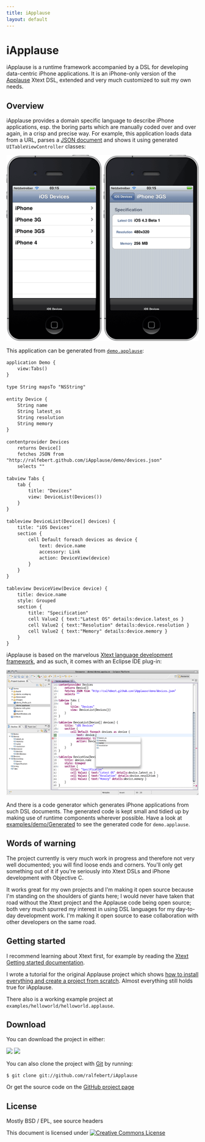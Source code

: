 ```yaml
---
title: iApplause
layout: default
---
```


# iApplause

iApplause is a runtime framework accompanied by a DSL for developing data-centric iPhone applications. It is an iPhone-only version of the [Applause](http://code.google.com/p/applause/) Xtext DSL, extended and very much customized to suit my own needs.

## Overview

iApplause provides a domain specific language to describe iPhone applications, esp. the boring parts which are manually coded over and over again, in a crisp and precise way. For example, this application loads data from a URL, parses a [JSON document](https://github.com/ralfebert/iApplause/blob/gh-pages/demo/devices.json) and shows it using generated `UITableViewController` classes:

![iApplause demo application](demo.png)

This application can be generated from [`demo.applause`](https://github.com/ralfebert/iApplause/blob/master/examples/demo/demo.applause):

	application Demo {
		view:Tabs()
	}

	type String mapsTo "NSString"

	entity Device {
		String name
		String latest_os
		String resolution
		String memory
	}

	contentprovider Devices
		returns Device[]
		fetches JSON from "http://ralfebert.github.com/iApplause/demo/devices.json"
		selects ""

	tabview Tabs {
		tab {
			title: "Devices"
			view: DeviceList(Devices())
		}
	}

	tableview DeviceList(Device[] devices) {
		title: "iOS Devices"
		section {
			cell Default foreach devices as device {
				text: device.name
				accessory: Link
				action: DeviceView(device)
			}
		}
	}

	tableview DeviceView(Device device) {
		title: device.name
		style: Grouped
		section {
			title: "Specification"
			cell Value2 { text:"Latest OS" details:device.latest_os }
			cell Value2 { text:"Resolution" details:device.resolution }
			cell Value2 { text:"Memory" details:device.memory }
		}
	}

iApplause is based on the marvelous [Xtext language development framework](http://www.eclipse.org/Xtext/), and as such, it comes with an Eclipse IDE plug-in:

![iApplause demo application editor](demo_ide.png)

And there is a code generator which generates iPhone applications from such DSL documents. The generated code is kept small and tidied up by making use of runtime components wherever possible. Have a look at [examples/demo/Generated](https://github.com/ralfebert/iApplause/tree/master/examples/demo/Generated) to see the generated code for `demo.applause`.

## Words of warning

The project currently is very much work in progress and therefore not very well documented; you will find loose ends and corners. You'll only get something out of it if you're seriously into Xtext DSLs and iPhone development with Objective C.

It works great for my own projects and I'm making it open source because I'm standing on the shoulders of giants here; I would never have taken that road without the Xtext project and the Applause code being open source; both very much spurred my interest in using DSL languages for my day-to-day development work. I'm making it open source to ease collaboration with other developers on the same road.

## Getting started

I recommend learning about Xtext first, for example by reading the [Xtext Getting started documentation](http://www.eclipse.org/Xtext/documentation/).

I wrote a tutorial for the original Applause project which shows [how to install everything and create a project from scratch](http://www.ralfebert.de/blog/xtext/applause_new_app/). Almost everything still holds true for iApplause.

There also is a working example project at `examples/helloworld/helloworld.applause`.

## Download

You can download the project in either:

<div class="download">
  <a href="http://github.com/ralfebert/iApplause/zipball/master">
    <img border="0" width="90" src="http://github.com/images/modules/download/zip.png"></a>
  <a href="http://github.com/ralfebert/iApplause/tarball/master">
    <img border="0" width="90" src="http://github.com/images/modules/download/tar.png"></a>
</div>

You can also clone the project with [Git](http://git-scm.com) by running:

	$ git clone git://github.com/ralfebert/iApplause

Or get the source code on the [GitHub project page](http://github.com/ralfebert/iApplause)

## License

Mostly BSD / EPL, see source headers

This document is licensed under <a rel="license" href="http://creativecommons.org/licenses/by-sa/3.0/"><img alt="Creative Commons License" style="border-width:0" src="http://i.creativecommons.org/l/by-sa/3.0/80x15.png" /></a>